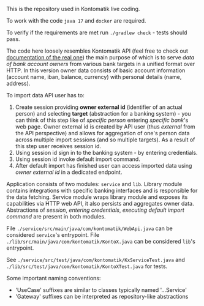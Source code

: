 This is the repository used in Kontomatik live coding.

To work with the code `java 17` and `docker` are required.

To verify if the requirements are met run `./gradlew check` - tests should pass.

The code here loosely resembles Kontomatik API (feel free to check out [documentation of the real one](https://developer.kontomatik.com/api-doc/)) the main purpose of which is to serve *data of bank account owners* from various bank targets in a unified format over HTTP.
In this version owner data consists of basic account information (account name, iban, balance, currency) with personal details (name, address).

To import data API user has to:
1) Create session providing **owner external id** (identifier of an actual person) and selecting **target** (abstraction for a banking system) - you can think of this step like of *specific person* entering *specific bank*'s web page. Owner external id is created by API user (thus *external* from the API perspective) and allows for aggregation of one's person data across multiple import sessions (and so multiple targets). As a result of this step user receives session id.  
2) Using session id sign in to the banking system - by entering credentials.
3) Using session id invoke default import command. 
4) After default import has finished user can access imported data using *owner external id* in a dedicated endpoint.

Application consists of two modules: `service` and `lib`.
Library module contains integrations with specific banking interfaces and is responsible for the data fetching.
Service module wraps library module and exposes its capabilities via HTTP web API, it also persists and aggregates owner data. 
Abstractions of *session*, *entering credentials*, *executing default import command* are present in both modules.

File `./service/src/main/java/com/kontomatik/WebApi.java` can be considered `service`'s entrypoint.
File `./lib/src/main/java/com/kontomatik/KontoX.java` can be considered `lib`'s entrypoint.

See `./service/src/test/java/com/kontomatik/KxServiceTest.java` and `./lib/src/test/java/com/kontomatik/KontoXTest.java` for tests.

Some important naming conventions:
* 'UseCase' suffixes are similar to classes typically named '…Service'
* 'Gateway' suffixes can be interpreted as repository-like abstractions